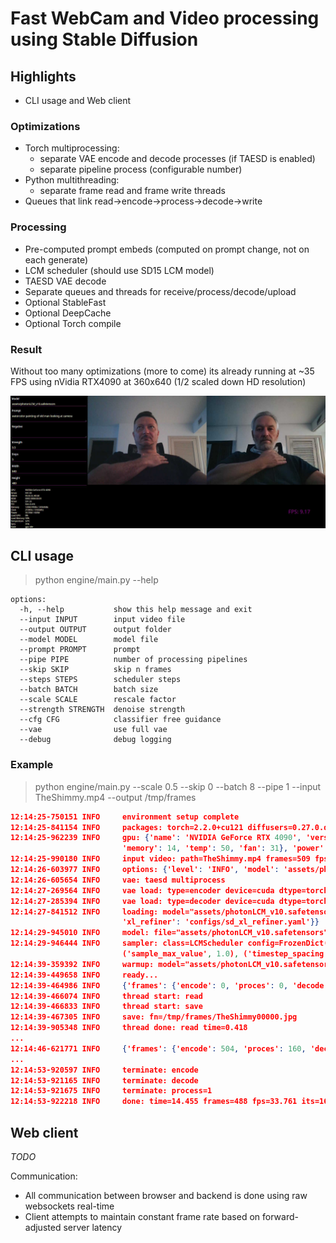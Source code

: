 # Fast WebCam and Video processing using Stable Diffusion

## Highlights

- CLI usage and Web client

### Optimizations

- Torch multiprocessing:
  - separate VAE encode and decode processes (if TAESD is enabled)
  - separate pipeline process (configurable number)
- Python multithreading:
  - separate frame read and frame write threads
- Queues that link read->encode->process->decode->write

### Processing

- Pre-computed prompt embeds (computed on prompt change, not on each generate)
- LCM scheduler (should use SD15 LCM model)
- TAESD VAE decode
- Separate queues and threads for receive/process/decode/upload
- Optional StableFast
- Optional DeepCache
- Optional Torch compile

### Result

Without too many optimizations (more to come) its already running at ~35 FPS using nVidia RTX4090 at 360x640 (1/2 scaled down HD resolution)  

![screenshot](screenshot.jpg)

## CLI usage

> python engine/main.py --help

```log
options:
  -h, --help           show this help message and exit
  --input INPUT        input video file
  --output OUTPUT      output folder
  --model MODEL        model file
  --prompt PROMPT      prompt
  --pipe PIPE          number of processing pipelines
  --skip SKIP          skip n frames
  --steps STEPS        scheduler steps
  --batch BATCH        batch size
  --scale SCALE        rescale factor
  --strength STRENGTH  denoise strength
  --cfg CFG            classifier free guidance
  --vae                use full vae
  --debug              debug logging
```

### Example

> python engine/main.py --scale 0.5 --skip 0 --batch 8 --pipe 1 --input TheShimmy.mp4 --output /tmp/frames

```json
12:14:25-750151 INFO     environment setup complete
12:14:25-841154 INFO     packages: torch=2.2.0+cu121 diffusers=0.27.0.dev0 mp=file_descriptor
12:14:25-962239 INFO     gpu: {'name': 'NVIDIA GeForce RTX 4090', 'version': {'cuda': 12040, 'driver': '551.52', 'vbios': '95.02.3c.40.b8', 'rom': 'G002.0000.00.03', 'capabilities': (8, 9)}, 'pci': {'link': 4, 'width': 16, 'busid': '00000000:01:00.0', 'deviceid': 646189278}, 'memory': {'total': 24564.0, 'free': 22768.81, 'used': 1795.19}, 'clock': {'gpu': [210, 3375], 'sm': [210, 3375], 'memory': [405, 10501]}, 'load': {'gpu': 8,
                         'memory': 14, 'temp': 50, 'fan': 31}, 'power': [29.34, 405.0], 'state': 'gpu idle'}
12:14:25-990180 INFO     input video: path=TheShimmy.mp4 frames=509 fps=60 size=720x1280 codec=h264
12:14:26-603977 INFO     options: {'level': 'INFO', 'model': 'assets/photonLCM_v10.safetensors', 'prompt': 'sexy girl dancing', 'negative': '', 'width': 360.0, 'height': 640.0, 'steps': 5, 'strength': 0.2, 'cfg': 6.0, 'batch': 8, 'device': 'cuda', 'dtype': 'torch.float16', 'channels_last': False, 'inductor': False, 'stablefast': False, 'deepcache': False, 'fuse': False}
12:14:26-605654 INFO     vae: taesd multiprocess
12:14:27-269564 INFO     vae load: type=encoder device=cuda dtype=torch.float16
12:14:27-285394 INFO     vae load: type=decoder device=cuda dtype=torch.float16
12:14:27-841512 INFO     loading: model="assets/photonLCM_v10.safetensors" options={'low_cpu_mem_usage': True, 'torch_dtype': torch.float16, 'safety_checker': None, 'requires_safety_checker': False, 'load_safety_checker': False, 'load_connected_pipeline': True, 'use_safetensors': True, 'extract_ema': True, 'config_files': {'v1': 'configs/v1-inference.yaml', 'v2': 'configs/v2-inference-768-v.yaml', 'xl': 'configs/sd_xl_base.yaml',
                         'xl_refiner': 'configs/sd_xl_refiner.yaml'}}
12:14:29-945010 INFO     model: file="assets/photonLCM_v10.safetensors" class=StableDiffusionImg2ImgPipeline device=cuda time=2.103
12:14:29-946444 INFO     sampler: class=LCMScheduler config=FrozenDict([('num_train_timesteps', 1000), ('beta_start', 0.00085), ('beta_end', 0.012), ('beta_schedule', 'scaled_linear'), ('trained_betas', None), ('original_inference_steps', 50), ('clip_sample', False), ('clip_sample_range', 1.0), ('set_alpha_to_one', False), ('steps_offset', 1), ('prediction_type', 'epsilon'), ('thresholding', False), ('dynamic_thresholding_ratio', 0.995),
                         ('sample_max_value', 1.0), ('timestep_spacing', 'leading'), ('timestep_scaling', 10.0), ('rescale_betas_zero_snr', False)])
12:14:39-359392 INFO     warmup: model="assets/photonLCM_v10.safetensors" time=9.414 batch=8
12:14:39-449658 INFO     ready...
12:14:39-464986 INFO     {'frames': {'encode': 0, 'proces': 0, 'decode': 0, 'result': 0}, 'queue': {'encode': 0, 'process': 0, 'decode': 0, 'result': 0}, 'time': {'load': '12.095', 'read': '0.000', 'encode': '0.000', 'proces': '0.000', 'decode': '0.000', 'save': '0.000'}, 'gpu': {'memory': 6207.08, 'load': 82, 'state': 'ok'}}
12:14:39-466074 INFO     thread start: read
12:14:39-466833 INFO     thread start: save
12:14:39-467305 INFO     save: fn=/tmp/frames/TheShimmy00000.jpg
12:14:39-905348 INFO     thread done: read time=0.418
...
12:14:46-621771 INFO     {'frames': {'encode': 504, 'proces': 160, 'decode': 160, 'result': 160}, 'queue': {'encode': 0, 'process': 42, 'decode': 0, 'result': 0}, 'time': {'load': '12.095', 'read': '0.418', 'encode': '3.602', 'proces': '6.371', 'decode': '2.342', 'save': '0.003'}, 'gpu': {'memory': 9442.89, 'load': 98, 'state': 'sw power cap'}}
...
12:14:53-920597 INFO     terminate: encode
12:14:53-921165 INFO     terminate: decode
12:14:53-921675 INFO     terminate: process=1
12:14:53-922218 INFO     done: time=14.455 frames=488 fps=33.761 its=168.804
```

## Web client

*TODO*

Communication:

- All communication between browser and backend is done using raw websockets real-time
- Client attempts to maintain constant frame rate based on forward-adjusted server latency  
